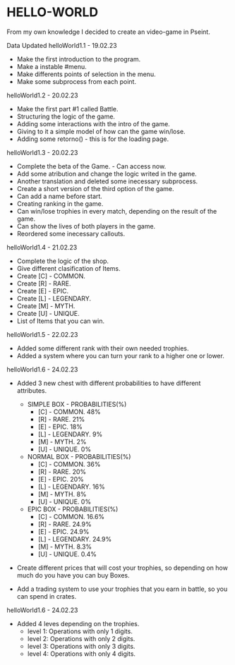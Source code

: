 # HELLO-WORLD
From my own knowledge I decided to create an video-game in Pseint.

Data Updated
helloWorld1.1   -   19.02.23
- Make the first introduction to the program.
- Make a instable #menu.
- Make differents points of selection in the menu.
- Make some subprocess from each point.

helloWorld1.2   -   20.02.23
- Make the first part #1 called Battle.
- Structuring the logic of the game.
- Adding some interactions with the intro of the game.
- Giving to it a simple model of how can the game win/lose.
- Adding some retorno() - this is for the loading page.

helloWorld1.3   -   20.02.23
- Complete the beta of the Game. - Can access now.
- Add some atribution and change the logic writed in the game.
- Another translation and deleted some inecessary subprocess.
- Create a short version of the third option of the game.
- Can add a name before start.
- Creating ranking in the game.
- Can win/lose trophies in every match, depending on the result of the game.
- Can show the lives of both players in the game.
- Reordered some inecessary callouts.  

helloWorld1.4  -  21.02.23
- Complete the logic of the shop.
- Give different clasification of Items.
- Create [C] - COMMON.
- Create [R] - RARE.
- Create [E] - EPIC.
- Create [L] - LEGENDARY.
- Create [M] - MYTH.
- Create [U] - UNIQUE.
- List of Items that you can win.

helloWorld1.5  -  22.02.23
- Added some different rank with their own needed trophies.
- Added a system where you can turn your rank to a higher one or lower.

helloWorld1.6  -  24.02.23
- Added 3 new chest with different probabilities to have different attributes.
  - SIMPLE BOX       -      PROBABILITIES(%)
    - [C] - COMMON.             48%
    - [R] - RARE.               21%
    - [E] - EPIC.               18%
    - [L] - LEGENDARY.           9%
    - [M] - MYTH.                2%
    - [U] - UNIQUE.              0%
  - NORMAL BOX      -      PROBABILITIES(%)
    - [C] - COMMON.             36%
    - [R] - RARE.               20%
    - [E] - EPIC.               20%
    - [L] - LEGENDARY.          16%
    - [M] - MYTH.                8%
    - [U] - UNIQUE.              0%
  - EPIC BOX       -       PROBABILITIES(%)
    - [C] - COMMON.             16.6%
    - [R] - RARE.               24.9%
    - [E] - EPIC.               24.9%
    - [L] - LEGENDARY.          24.9%
    - [M] - MYTH.                8.3%
    - [U] - UNIQUE.              0.4%       

- Create different prices that will cost your trophies, so depending on how much do you have you can buy Boxes.
- Add a trading system to use your trophies that you earn in battle, so you can spend in crates.

helloWorld1.6  -  24.02.23
- Added 4 leves depending on the trophies.
    - level 1: Operations with only 1 digits. 
    - level 2: Operations with only 2 digits.
    - level 3: Operations with only 3 digits.
    - level 4: Operations with only 4 digits.
